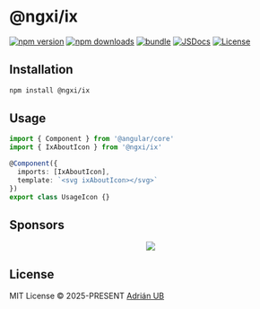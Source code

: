 # @ngxi/ix

[![npm version][npm-version-src]][npm-version-href]
[![npm downloads][npm-downloads-src]][npm-downloads-href]
[![bundle][bundle-src]][bundle-href]
[![JSDocs][jsdocs-src]][jsdocs-href]
[![License][license-src]][license-href]

## Installation

```sh
npm install @ngxi/ix
```

## Usage

```ts
import { Component } from '@angular/core'
import { IxAboutIcon } from '@ngxi/ix'

@Component({
  imports: [IxAboutIcon],
  template: `<svg ixAboutIcon></svg>`
})
export class UsageIcon {}
```

## Sponsors

<p align="center">
  <a href="https://cdn.jsdelivr.net/gh/adrian-ub/static/sponsors.svg">
    <img src='https://cdn.jsdelivr.net/gh/adrian-ub/static/sponsors.svg'/>
  </a>
</p>

## License

MIT License © 2025-PRESENT [Adrián UB](https://github.com/adrian-ub)

<!-- Badges -->

[npm-version-src]: https://img.shields.io/npm/v/@ngxi/ix?style=flat&colorA=080f12&colorB=1fa669
[npm-version-href]: https://npmjs.com/package/@ngxi/ix
[npm-downloads-src]: https://img.shields.io/npm/dm/@ngxi/ix?style=flat&colorA=080f12&colorB=1fa669
[npm-downloads-href]: https://npmjs.com/package/@ngxi/ix
[bundle-src]: https://img.shields.io/bundlephobia/minzip/@ngxi/ix?style=flat&colorA=080f12&colorB=1fa669&label=minzip
[bundle-href]: https://bundlephobia.com/result?p=@ngxi/ix
[license-src]: https://img.shields.io/npm/l/@ngxi/ix?style=flat&colorA=080f12&colorB=1fa669
[license-href]: https://github.com/adrian-ub/ngxi/blob/main/LICENSE
[jsdocs-src]: https://img.shields.io/badge/jsdocs-reference-080f12?style=flat&colorA=080f12&colorB=1fa669
[jsdocs-href]: https://www.jsdocs.io/package/@ngxi/ix
